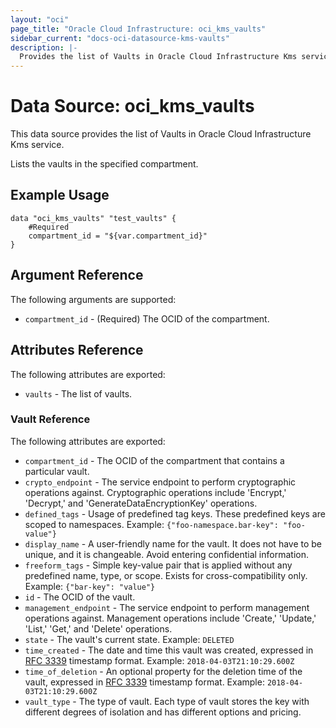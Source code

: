 ```yaml
---
layout: "oci"
page_title: "Oracle Cloud Infrastructure: oci_kms_vaults"
sidebar_current: "docs-oci-datasource-kms-vaults"
description: |-
  Provides the list of Vaults in Oracle Cloud Infrastructure Kms service
---
```


# Data Source: oci_kms_vaults
This data source provides the list of Vaults in Oracle Cloud Infrastructure Kms service.

Lists the vaults in the specified compartment.


## Example Usage

```hcl
data "oci_kms_vaults" "test_vaults" {
	#Required
	compartment_id = "${var.compartment_id}"
}
```

## Argument Reference

The following arguments are supported:

* `compartment_id` - (Required) The OCID of the compartment.


## Attributes Reference

The following attributes are exported:

* `vaults` - The list of vaults.

### Vault Reference

The following attributes are exported:

* `compartment_id` - The OCID of the compartment that contains a particular vault.
* `crypto_endpoint` - The service endpoint to perform cryptographic operations against. Cryptographic operations include 'Encrypt,' 'Decrypt,' and 'GenerateDataEncryptionKey' operations. 
* `defined_tags` - Usage of predefined tag keys. These predefined keys are scoped to namespaces. Example: `{"foo-namespace.bar-key": "foo-value"}` 
* `display_name` - A user-friendly name for the vault. It does not have to be unique, and it is changeable. Avoid entering confidential information. 
* `freeform_tags` - Simple key-value pair that is applied without any predefined name, type, or scope. Exists for cross-compatibility only. Example: `{"bar-key": "value"}` 
* `id` - The OCID of the vault.
* `management_endpoint` - The service endpoint to perform management operations against. Management operations include 'Create,' 'Update,' 'List,' 'Get,' and 'Delete' operations. 
* `state` - The vault's current state.  Example: `DELETED` 
* `time_created` - The date and time this vault was created, expressed in [RFC 3339](https://tools.ietf.org/html/rfc3339) timestamp format.  Example: `2018-04-03T21:10:29.600Z` 
* `time_of_deletion` - An optional property for the deletion time of the vault, expressed in [RFC 3339](https://tools.ietf.org/html/rfc3339) timestamp format. Example: `2018-04-03T21:10:29.600Z` 
* `vault_type` - The type of vault. Each type of vault stores the key with different degrees of isolation and has different options and pricing.

